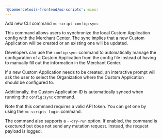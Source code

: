 ```yaml
---
'@commercetools-frontend/mc-scripts': minor
---
```


Add new CLI command `mc-script config:sync`

This command allows users to synchronize the local Custom Application config with the Merchant Center. The sync implies that a new Custom Application will be created or an existing one will be updated.

Developers can use the `config:sync` command to automatically manage the configuration of a Custom Application from the config file instead of having to manually fill out the information in the Merchant Center.

If a new Custom Application needs to be created, an interactive prompt will ask the user to select the Organization where the Custom Application should be configured to.

Additionally, the Custom Application ID is automatically synced when running the `config:sync` command.

Note that this command requires a valid API token. You can get one by using the `mc-scripts login` command.

The command also supports a `--dry-run` option. If enabled, the command is exectured but does not send any mutation request. Instead, the request payload is logged.
